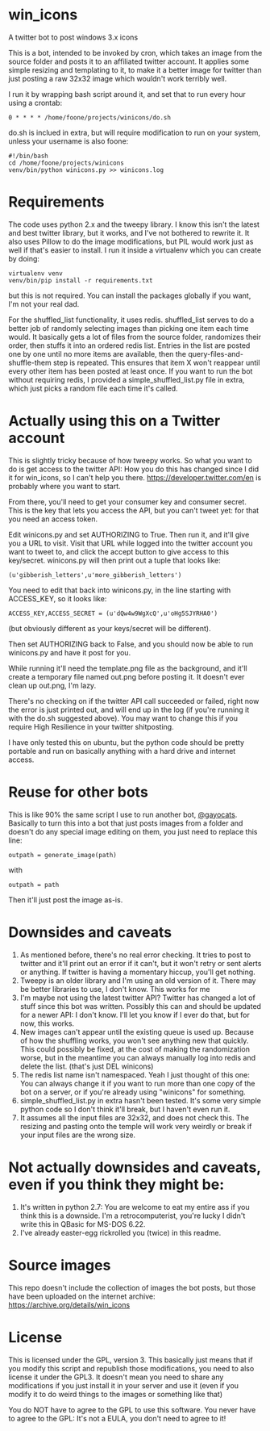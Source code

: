# win_icons
 A twitter bot to post windows 3.x icons

This is a bot, intended to be invoked by cron, which takes an image from the source folder and posts it to an affiliated twitter account. It applies some simple resizing and templating to it, to make it a better image for twitter than just posting a raw 32x32 image which wouldn't work terribly well. 

I run it by wrapping bash script around it, and set that to run every hour using a crontab:

    0 * * * * /home/foone/projects/winicons/do.sh

do.sh is inclued in extra, but will require modification to run on your system, unless your username is also foone:

    #!/bin/bash
    cd /home/foone/projects/winicons
    venv/bin/python winicons.py >> winicons.log

# Requirements

The code uses python 2.x and the tweepy library. I know this isn't the latest and best twitter library, but it works, and I've not bothered to rewrite it.
It also uses Pillow to do the image modifications, but PIL would work just as well if that's easier to install. I run it inside a virtualenv which you can create by doing:

    virtualenv venv
    venv/bin/pip install -r requirements.txt 

but this is not required. You can install the packages globally if you want, I'm not your real dad. 

For the shuffled_list functionality, it uses redis. shuffled_list serves to do a better job of randomly selecting images than picking one item each time would. It basically gets a lot of files from the source folder, randomizes their order, then stuffs it into an ordered redis list. Entries in the list are posted one by one until no more items are available, then the query-files-and-shuffle-them step is repeated. This ensures that item X won't reappear until every other item has been posted at least once. If you want to run the bot without requiring redis, I provided a simple_shuffled_list.py file in extra, which just picks a random file each time it's called. 


# Actually using this on a Twitter account

This is slightly tricky because of how tweepy works.
So what you want to do is get access to the twitter API: How you do this has changed since I did it for win_icons, so I can't help you there. 
https://developer.twitter.com/en is probably where you want to start. 

From there, you'll need to get your consumer key and consumer secret. This is the key that lets you access the API, but you can't tweet yet: for that you need an access token.

Edit winicons.py and set AUTHORIZING to True. Then run it, and it'll give you a URL to visit.
Visit that URL while logged into the twitter account you want to tweet to, and click the accept button to give access to this key/secret.
winicons.py will then print out a tuple that looks like:

    (u'gibberish_letters',u'more_gibberish_letters')

You need to edit that back into winicons.py, in the line starting with ACCESS_KEY, so it looks like:

    ACCESS_KEY,ACCESS_SECRET = (u'dQw4w9WgXcQ',u'oHg5SJYRHA0')

(but obviously different as your keys/secret will be different).

Then set AUTHORIZING back to False, and you should now be able to run winicons.py and have it post for you.

While running it'll need the template.png file as the background, and it'll create a temporary file named out.png before posting it. It doesn't ever clean up out.png, I'm lazy. 

There's no checking on if the twitter API call succeeded or failed, right now the error is just printed out, and will end up in the log (if you're running it with the do.sh suggested above). You may want to change this if you require High Resilience in your twitter shitposting.  

I have only tested this on ubuntu, but the python code should be pretty portable and run on basically anything with a hard drive and internet access. 

# Reuse for other bots

This is like 90% the same script I use to run another bot, [@gayocats](https://twitter.com/gayocats). Basically to turn this into a bot that just posts images from a folder and doesn't do any special image editing on them, you just need to replace this line:

    outpath = generate_image(path)

with

    outpath = path


Then it'll just post the image as-is. 

# Downsides and caveats

1. As mentioned before, there's no real error checking. It tries to post to twitter and it'll print out an error if it can't, but it won't retry or sent alerts or anything. If twitter is having a momentary hiccup, you'll get nothing. 
2. Tweepy is an older library and I'm using an old version of it. There may be better libraries to use, I don't know. This works for me
3. I'm maybe not using the latest twitter API? Twitter has changed a lot of stuff since this bot was written. Possibly this can and should be updated for a newer API: I don't know. I'll let you know if I ever do that, but for now, this works.
4. New images can't appear until the existing queue is used up. Because of how the shuffling works, you won't see anything new that quickly. This could possibly be fixed, at the cost of making the randomization worse, but in the meantime you can always manually log into redis and delete the list. (that's just DEL winicons)
5. The redis list name isn't namespaced. Yeah I just thought of this one: You can always change it if you want to run more than one copy of the bot on a server, or if you're already using "winicons" for something. 
6. simple_shuffled_list.py in extra hasn't been tested. It's some very simple python code so I don't think it'll break, but I haven't even run it.
7. It assumes all the input files are 32x32, and does not check this. The resizing and pasting onto the temple will work very weirdly or break if your input files are the wrong size. 

# Not actually downsides and caveats, even if you think they might be:
1. It's written in python 2.7: You are welcome to eat my entire ass if you think this is a downside. I'm a retrocomputerist, you're lucky I didn't write this in QBasic for MS-DOS 6.22.
2. I've already easter-egg rickrolled you (twice) in this readme.

# Source images
This repo doesn't include the collection of images the bot posts, but those have been uploaded on the internet archive: https://archive.org/details/win_icons

# License
This is licensed under the GPL, version 3. This basically just means that if you modify this script and republish those modifications, you need to also license it under the GPL3. It doesn't mean you need to share any modifications if you just install it in your server and use it (even if you modify it to do weird things to the images or something like that)

You do NOT have to agree to the GPL to use this software. You never have to agree to the GPL: It's not a EULA, you don't need to agree to it!